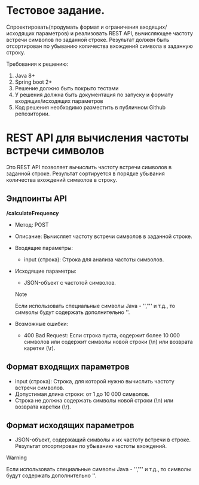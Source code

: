# Тестовое задание.

Спроектировать(продумать формат и ограничения входящих/исходящих параметров) и реализовать REST API, вычисляющее частоту встречи символов по заданной строке. Результат должен быть отсортирован по убыванию количества вхождений символа в заданную строку.

Требования к решению:
1. Java 8+
2. Spring boot 2+
3. Решение должно быть покрыто тестами
4. У решения должна быть документация по запуску и формату входящих/исходящих параметров
5. Код решения необходимо разместить в публичном Github репозитории.


# REST API для вычисления частоты встречи символов
Это REST API позволяет вычислить частоту встречи символов в заданной строке. Результат сортируется в порядке убывания количества вхождений символов в строку.
## Эндпоинты API
**/calculateFrequency**
* Метод: POST
* Описание: Вычисляет частоту встречи символов в заданной строке.
* Входящие параметры:
  * input (строка): Строка для анализа частоты символов.
* Исходящие параметры:
  * JSON-объект с частотой символов.
  > [!NOTE]
  > Если использовать специальные символы Java - '\','"' и т.д., то символы будут содержать дополнительно '\'.
    
* Возможные ошибки:
  * 400 Bad Request: Если строка пуста, содержит более 10 000 символов или содержит символы новой строки (\n) или возврата каретки (\r).
## Формат входящих параметров
* input (строка): Строка, для которой нужно вычислить частоту встречи символов.
* Допустимая длина строки: от 1 до 10 000 символов.
* Строка не должна содержать символы новой строки (\n) или возврата каретки (\r).
## Формат исходящих параметров
* JSON-объект, содержащий символы и их частоту встречи в строке. Результат отсортирован по убыванию частоты вхождений.
> [!Warning]
> Если использовать специальные символы Java - '\','"' и т.д., то символы будут содержать дополнительно '\'.

